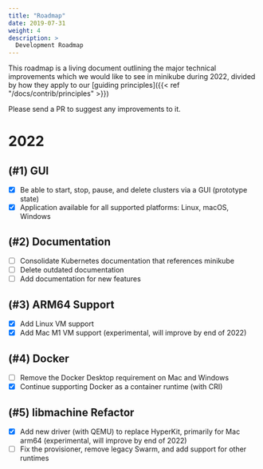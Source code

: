 ```yaml
---
title: "Roadmap"
date: 2019-07-31
weight: 4
description: >
  Development Roadmap
---
```


This roadmap is a living document outlining the major technical improvements which we would like to see in minikube during 2022, divided by how they apply to our [guiding principles]({{< ref "/docs/contrib/principles" >}})

Please send a PR to suggest any improvements to it.

# 2022

## (#1) GUI

- [x] Be able to start, stop, pause, and delete clusters via a GUI (prototype state)
- [x] Application available for all supported platforms: Linux, macOS, Windows

## (#2) Documentation

- [ ] Consolidate Kubernetes documentation that references minikube
- [ ] Delete outdated documentation
- [ ] Add documentation for new features

## (#3) ARM64 Support

- [x] Add Linux VM support
- [x] Add Mac M1 VM support (experimental, will improve by end of 2022)

## (#4) Docker
- [ ] Remove the Docker Desktop requirement on Mac and Windows
- [x] Continue supporting Docker as a container runtime (with CRI)

## (#5) libmachine Refactor

- [x] Add new driver (with QEMU) to replace HyperKit, primarily for Mac arm64 (experimental, will improve by end of 2022)
- [ ] Fix the provisioner, remove legacy Swarm, and add support for other runtimes
